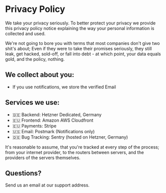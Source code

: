 # Privacy Policy

We take your privacy seriously. To better protect your privacy we provide this privacy policy notice explaining the way your personal information is collected and used.

We're not going to bore you with terms that most companies don't give two shit's about; Even if they were to take their promises seriously, they still leak, get hacked, sold-off, or fall into debt - at which point, your data equals gold, and the policy, nothing.

## We collect about you:

- If you use notifications, we store the verified Email

## Services we use:

- 🇩🇪 Backend: Hetzner Dedicated, Germany
- 🇪🇺 Frontend: Amazon AWS Cloudfront
- 🇪🇺 Payments: Stripe
- 🇺🇸 Email: Postmark (Notifications only)
- 🇩🇪 Bug Tracking: Sentry (hosted on Hetzner, Germany)

It's reasonable to assume, that you're tracked at every step of the process; from your internet provider, to the routers between servers, and the providers of the servers themselves.

## Questions?

Send us an email at our support address.